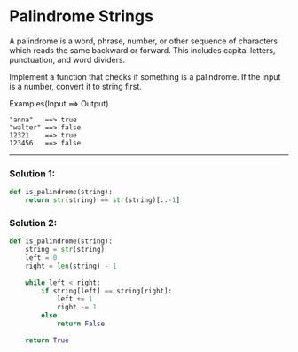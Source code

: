 # Palindrome Strings

A palindrome is a word, phrase, number, or other sequence of characters which reads the same backward or forward. This includes capital letters, punctuation, and word dividers.

Implement a function that checks if something is a palindrome. If the input is a number, convert it to string first.

Examples(Input ==> Output)
```
"anna"   ==> true
"walter" ==> false
12321    ==> true
123456   ==> false
```

---

### Solution 1:

```python
def is_palindrome(string):
    return str(string) == str(string)[::-1]
```

### Solution 2:

```python
def is_palindrome(string):
    string = str(string)
    left = 0
    right = len(string) - 1
    
    while left < right:
        if string[left] == string[right]:
            left += 1
            right -= 1
        else:
            return False
        
    return True
```
